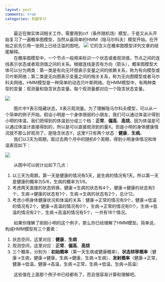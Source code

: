 ```yaml
---
layout: post
comments: true
categories: 机器学习
---
```

&emsp;&emsp;最近在做实体词相关工作，需要用到crf（条件随机场）模型，于是又从头开始复习了一遍概率图模型，当然从最简单的HMM（隐马尔科夫）模型开始。在开始之前先引用一张网上已经泛滥的图吧。
![](http://ww1.sinaimg.cn/large/75e7ad61ly1fpbhrfaujuj20lo0950tt.jpg)
它的含义在概率图模型详列文章的结尾解释。    
&emsp;&emsp;在概率图模型中，一个节点一般用来标识一个状态或者观测值，节点之间的连线表示状态或者观测值之间的关系。根据连线是否有方向（箭头），概率图模型大体可以分为两类：第一类是有向无环图表示变量之间的依赖关系，称为有向模型或贝叶斯网络；第二类是无向图表示变量之间的相关关系，称为无向图模型或者马尔科夫网络。HMM模型是一种简单的动态贝叶斯网络。在HMM模型中，有两种类型的变量：观测量和隐含状态变量。每个观测量都对应一个隐含状态变量。

![](http://ww1.sinaimg.cn/large/75e7ad61ly1fpcmi9vchzj20bi06v0so.jpg)

&emsp;&emsp;图片中Y表示隐藏状态，X表示观测量。为了理解隐马尔科夫模型，可以从一个简单的例子开始。假设小明是一个身体很弱的小朋友，我们可以通过体温计得到小明的体温，我们把得到的体温划分成三个档：**正常**、**偏高**、**高烧**。因为体温是可以通过体温计直接得到的，所以是可以直接观测到的量X。但是小明的身体健康情况就不那么好观测了，是隐含状态Y，这里Y只有两个状态：**健康**，**生病**。    
&emsp;&emsp;我们以3天为周期，取过去两个月中的随机6个周期，得到小明身体情况和体温表现如下：

![](http://ww1.sinaimg.cn/large/75e7ad61ly1fpcn3a5l5rj20fi0bvt9h.jpg)

&emsp;&emsp;从图中可以统计出如下几点：
1. 以三天为周期，第一天是健康的情况有5天，是生病的情况有1天。所以第一天是健康的概率为5/6，生病的概率为1/6。
2. 考虑两天直接的状态转换，健康->生病的状态有4个，健康->健康的状态有5个，生病->健康的状态有1个，生病->生病的状态有2个，总计12。
3. 考虑小明身体健康状况和体温的关系：健康->正常的情况有9个，健康->低温的情况有2个，健康->高温的情况有0个，生病->正常的情况有0个，生病->低温的情况有2个，生病->高温的情况有5个，一共有18个情况。

&emsp;&emsp;如果你理解了刚刚小明的这个例子，那么你已经理解了HMM模型。简单说，构成HMM模型有三个要素：
1. 状态空间，这里对应：**健康**，**生病**
2. 观测空间，这里对应：**正常**、**偏高**、**高烧**
3. 三个概率，分别为：**初始概率**（第一天生病或健康概率）、**状态转移概率**（健康->生病，健康->健康，生病->健康，生病->生病）、**发射概率**（健康->正常，健康->低温，健康->高温，生病->正常，生病->低温，生病->高温）

&emsp;&emsp;这些值在上面那个例子中已经都有了，而且很容易计算和理解吧。
